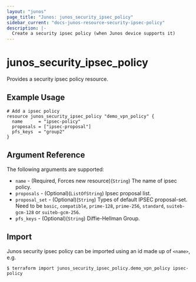 ```yaml
---
layout: "junos"
page_title: "Junos: junos_security_ipsec_policy"
sidebar_current: "docs-junos-resource-security-ipsec-policy"
description: |-
  Create a security ipsec policy (when Junos device supports it)
---
```


# junos_security_ipsec_policy

Provides a security ipsec policy resource.

## Example Usage

```hcl
# Add a ipsec policy
resource junos_security_ipsec_policy "demo_vpn_policy" {
  name      = "ipsec-policy"
  proposals = ["ipsec-proposal"]
  pfs_keys  = "group2"
}
```

## Argument Reference

The following arguments are supported:

* `name` - (Required, Forces new resource)(`String`) The name of ipsec policy.
* `proposals` - (Optional)(`ListOfString`) Ipsec proposal list.
* `proposal_set` - (Optional)(`String`) Types of default IPSEC proposal-set. Need to be `basic`, `compatible`, `prime-128`, `prime-256`, `standard`, `suiteb-gcm-128` or `suiteb-gcm-256`.
* `pfs_keys` - (Optional)(`String`) Diffie-Hellman Group.

## Import

Junos security ipsec policy can be imported using an id made up of `<name>`, e.g.

```
$ terraform import junos_security_ipsec_policy.demo_vpn_policy ipsec-policy
```
